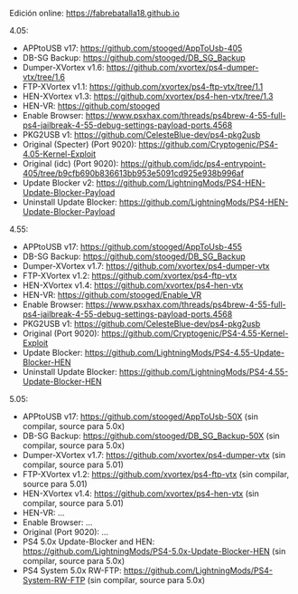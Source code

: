 Edición online: https://fabrebatalla18.github.io

4.05:
- APPtoUSB v17: https://github.com/stooged/AppToUsb-405
- DB-SG Backup: https://github.com/stooged/DB_SG_Backup
- Dumper-XVortex v1.6: https://github.com/xvortex/ps4-dumper-vtx/tree/1.6
- FTP-XVortex v1.1: https://github.com/xvortex/ps4-ftp-vtx/tree/1.1
- HEN-XVortex v1.3: https://github.com/xvortex/ps4-hen-vtx/tree/1.3
- HEN-VR: https://github.com/stooged
- Enable Browser: https://www.psxhax.com/threads/ps4brew-4-55-full-ps4-jailbreak-4-55-debug-settings-payload-ports.4568
- PKG2USB v1: https://github.com/CelesteBlue-dev/ps4-pkg2usb
- Original (Specter) (Port 9020): https://github.com/Cryptogenic/PS4-4.05-Kernel-Exploit
- Original (idc) (Port 9020): https://github.com/idc/ps4-entrypoint-405/tree/b9cfb690b836613bb953e5091cd925e938b996af
- Update Blocker v2: https://github.com/LightningMods/PS4-HEN-Update-Blocker-Payload
- Uninstall Update Blocker: https://github.com/LightningMods/PS4-HEN-Update-Blocker-Payload

4.55:
- APPtoUSB v17: https://github.com/stooged/AppToUsb-455
- DB-SG Backup: https://github.com/stooged/DB_SG_Backup
- Dumper-XVortex v1.7: https://github.com/xvortex/ps4-dumper-vtx
- FTP-XVortex v1.2: https://github.com/xvortex/ps4-ftp-vtx
- HEN-XVortex v1.4: https://github.com/xvortex/ps4-hen-vtx
- HEN-VR: https://github.com/stooged/Enable_VR
- Enable Browser: https://www.psxhax.com/threads/ps4brew-4-55-full-ps4-jailbreak-4-55-debug-settings-payload-ports.4568
- PKG2USB v1: https://github.com/CelesteBlue-dev/ps4-pkg2usb
- Original (Port 9020): https://github.com/Cryptogenic/PS4-4.55-Kernel-Exploit
- Update Blocker: https://github.com/LightningMods/PS4-4.55-Update-Blocker-HEN
- Uninstall Update Blocker: https://github.com/LightningMods/PS4-4.55-Update-Blocker-HEN

5.05:
- APPtoUSB v17: https://github.com/stooged/AppToUsb-50X (sin compilar, source para 5.0x)
- DB-SG Backup: https://github.com/stooged/DB_SG_Backup-50X (sin compilar, source para 5.0x)
- Dumper-XVortex v1.7: https://github.com/xvortex/ps4-dumper-vtx (sin compilar, source para 5.01)
- FTP-XVortex v1.2: https://github.com/xvortex/ps4-ftp-vtx (sin compilar, source para 5.01)
- HEN-XVortex v1.4: https://github.com/xvortex/ps4-hen-vtx (sin compilar, source para 5.01)
- HEN-VR: ...
- Enable Browser: ...
- Original (Port 9020): ...
- PS4 5.0x Update-Blocker and HEN: https://github.com/LightningMods/PS4-5.0x-Update-Blocker-HEN (sin compilar, source para 5.0x)
- PS4 System 5.0x RW-FTP: https://github.com/LightningMods/PS4-System-RW-FTP (sin compilar, source para 5.0x)